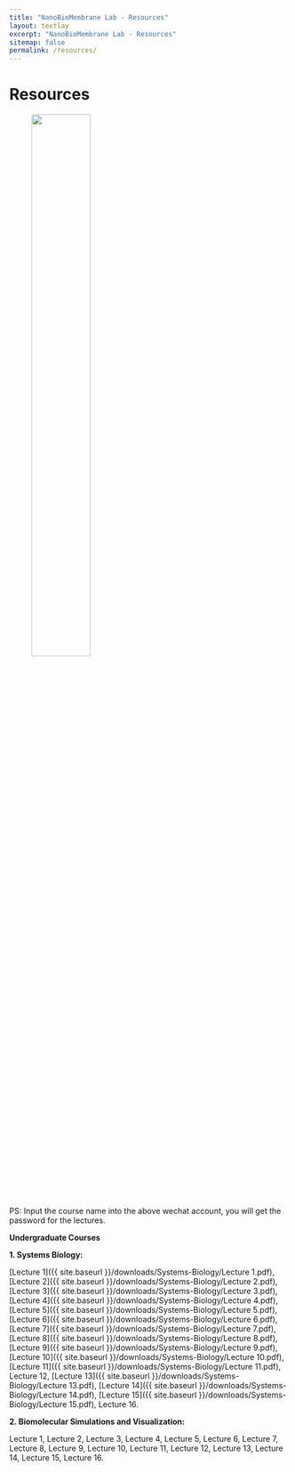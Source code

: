 ```yaml
---
title: "NanoBioMembrane Lab - Resources"
layout: textlay
excerpt: "NanoBioMembrane Lab - Resources"
sitemap: false
permalink: /resources/
---
```


# Resources

<figure>
<img src="{{ site.url }}{{ site.baseurl }}/images/Research/Resources.jpg" width="50%" >
</figure>
PS: Input the course name into the above wechat account, you will get the password for the lectures.


<strong>Undergraduate Courses</strong>

<strong>1. Systems Biology:</strong>

[Lecture 1]({{ site.baseurl }}/downloads/Systems-Biology/Lecture 1.pdf), [Lecture 2]({{ site.baseurl }}/downloads/Systems-Biology/Lecture 2.pdf), [Lecture 3]({{ site.baseurl }}/downloads/Systems-Biology/Lecture 3.pdf), [Lecture 4]({{ site.baseurl }}/downloads/Systems-Biology/Lecture 4.pdf), [Lecture 5]({{ site.baseurl }}/downloads/Systems-Biology/Lecture 5.pdf), [Lecture 6]({{ site.baseurl }}/downloads/Systems-Biology/Lecture 6.pdf), [Lecture 7]({{ site.baseurl }}/downloads/Systems-Biology/Lecture 7.pdf), [Lecture 8]({{ site.baseurl }}/downloads/Systems-Biology/Lecture 8.pdf), [Lecture 9]({{ site.baseurl }}/downloads/Systems-Biology/Lecture 9.pdf), [Lecture 10]({{ site.baseurl }}/downloads/Systems-Biology/Lecture 10.pdf), [Lecture 11]({{ site.baseurl }}/downloads/Systems-Biology/Lecture 11.pdf), Lecture 12, [Lecture 13]({{ site.baseurl }}/downloads/Systems-Biology/Lecture 13.pdf), [Lecture 14]({{ site.baseurl }}/downloads/Systems-Biology/Lecture 14.pdf), [Lecture 15]({{ site.baseurl }}/downloads/Systems-Biology/Lecture 15.pdf), Lecture 16.

<strong>2. Biomolecular Simulations and Visualization:</strong>

Lecture 1, Lecture 2, Lecture 3, Lecture 4, Lecture 5, Lecture 6, Lecture 7, Lecture 8, Lecture 9, Lecture 10, Lecture 11, Lecture 12, Lecture 13, Lecture 14, Lecture 15, Lecture 16.


